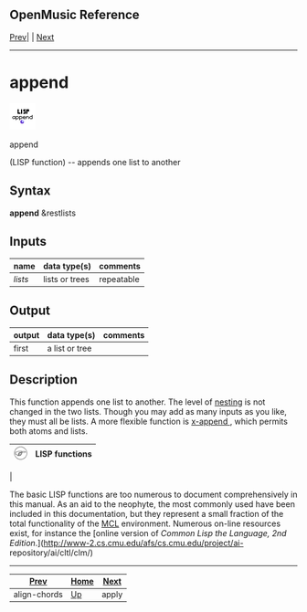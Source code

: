 OpenMusic Reference  
---  
[Prev](align-chords)| | [Next](apply)  
  
* * *

# append

![](figures/functions/lisp/append.png)

  
  
append  
  
(LISP function) \-- appends one list to another  

## Syntax

   **append**  &restlists  

## Inputs

name| data type(s)| comments  
---|---|---  
  _lists_ |  lists or trees| repeatable  
  
## Output

output| data type(s)| comments  
---|---|---  
first| a list or tree|  
  
## Description

This function appends one list to another. The level of
[nesting](glossary#NESTING) is not changed in the two lists. Though you
may add as many inputs as you like, they must all be lists. A more flexible
function is [ x-append ](x-append), which permits both atoms and lists.

![Note](figures/images/note.gif)|  **LISP functions**  
---|---  
 |

The basic LISP functions are too numerous to document comprehensively in this
manual. As an aid to the neophyte, the most commonly used have been included
in this documentation, but they represent a small fraction of the total
functionality of the [MCL](glossary#MCL) environment. Numerous on-line
resources exist, for instance the [online version of _Common Lisp the
Language, 2nd Edition_.](http://www-2.cs.cmu.edu/afs/cs.cmu.edu/project/ai-
repository/ai/cltl/clm/)  
  
* * *

[Prev](align-chords)| [Home](index)| [Next](apply)  
---|---|---  
align-chords| [Up](funcref.main)| apply

